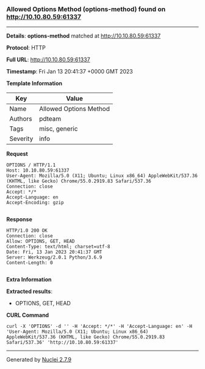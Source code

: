 ### Allowed Options Method (options-method) found on http://10.10.80.59:61337
---
**Details**: **options-method**  matched at http://10.10.80.59:61337

**Protocol**: HTTP

**Full URL**: http://10.10.80.59:61337

**Timestamp**: Fri Jan 13 20:41:37 +0000 GMT 2023

**Template Information**

| Key | Value |
|---|---|
| Name | Allowed Options Method |
| Authors | pdteam |
| Tags | misc, generic |
| Severity | info |

**Request**
```http
OPTIONS / HTTP/1.1
Host: 10.10.80.59:61337
User-Agent: Mozilla/5.0 (X11; Ubuntu; Linux x86_64) AppleWebKit/537.36 (KHTML, like Gecko) Chrome/55.0.2919.83 Safari/537.36
Connection: close
Accept: */*
Accept-Language: en
Accept-Encoding: gzip


```

**Response**
```http
HTTP/1.0 200 OK
Connection: close
Allow: OPTIONS, GET, HEAD
Content-Type: text/html; charset=utf-8
Date: Fri, 13 Jan 2023 20:41:37 GMT
Server: Werkzeug/2.0.1 Python/3.6.9
Content-Length: 0


```

**Extra Information**

**Extracted results**:

- OPTIONS, GET, HEAD



**CURL Command**
```
curl -X 'OPTIONS' -d '' -H 'Accept: */*' -H 'Accept-Language: en' -H 'User-Agent: Mozilla/5.0 (X11; Ubuntu; Linux x86_64) AppleWebKit/537.36 (KHTML, like Gecko) Chrome/55.0.2919.83 Safari/537.36' 'http://10.10.80.59:61337'
```
---
Generated by [Nuclei 2.7.9](https://github.com/projectdiscovery/nuclei)
